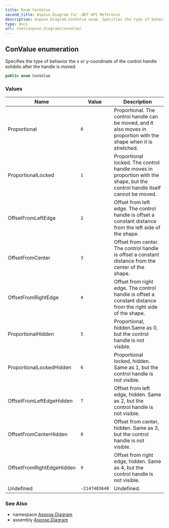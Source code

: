 ```yaml
---
title: Enum ConValue
second_title: Aspose.Diagram for .NET API Reference
description: Aspose.Diagram.ConValue enum. Specifies the type of behavior the x or ycoordinate of the control handle exhibits after the handle is moved
type: docs
url: /net/aspose.diagram/convalue/
---
```

## ConValue enumeration

Specifies the type of behavior the x or y-coordinate of the control handle exhibits after the handle is moved.

```csharp
public enum ConValue
```

### Values

| Name | Value | Description |
| --- | --- | --- |
| Proportional | `0` | Proportional. The control handle can be moved, and it also moves in proportion with the shape when it is stretched. |
| ProportionalLocked | `1` | Proportional locked. The control handle moves in proportion with the shape, but the control handle itself cannot be moved. |
| OffsetFromLeftEdge | `2` | Offset from left edge. The control handle is offset a constant distance from the left side of the shape. |
| OffsetFromCenter | `3` | Offset from center. The control handle is offset a constant distance from the center of the shape. |
| OffsetFromRightEdge | `4` | Offset from right edge. The control handle is offset a constant distance from the right side of the shape. |
| ProportionalHidden | `5` | Proportional, hidden.Same as 0, but the control handle is not visible. |
| ProportionalLockedHidden | `6` | Proportional locked, hidden. Same as 1, but the control handle is not visible. |
| OffsetFromLeftEdgeHidden | `7` | Offset from left edge, hidden. Same as 2, but the control handle is not visible. |
| OffsetFromCenterHidden | `8` | Offset from center, hidden. Same as 3, but the control handle is not visible. |
| OffsetFromRightEdgeHidden | `9` | Offset from right edge, hidden. Same as 4, but the control handle is not visible. |
| Undefined | `-2147483648` | Undefined. |

### See Also

* namespace [Aspose.Diagram](../../aspose.diagram/)
* assembly [Aspose.Diagram](../../)


